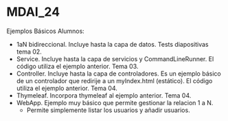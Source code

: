 # MDAI_24
 Ejemplos Básicos Alumnos:
 - 1aN bidireccional. Incluye hasta la capa de datos. Tests diapositivas tema 02.
 - Service. Incluye hasta la capa de servicios y CommandLineRunner. El código utiliza el ejemplo anterior. Tema 03.
 - Controller. Incluye hasta la capa de controladores. Es un ejemplo básico de un controlador que redirije a un myIndex.html (estático). El código utiliza el ejemplo anterior. Tema 04.
 - Thymeleaf. Incorpora thymeleaf al ejemplo anterior. Tema 04.
 - WebApp. Ejemplo muy básico que permite gestionar la relacion 1 a N. 
	- Permite simplemente listar los usuarios y añadir usuarios.
 
